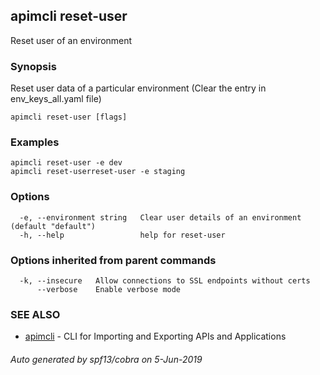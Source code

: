 ## apimcli reset-user

Reset user of an environment

### Synopsis


Reset user data of a particular environment (Clear the entry in env_keys_all.yaml file)

```
apimcli reset-user [flags]
```

### Examples

```
apimcli reset-user -e dev
apimcli reset-userreset-user -e staging
```

### Options

```
  -e, --environment string   Clear user details of an environment (default "default")
  -h, --help                 help for reset-user
```

### Options inherited from parent commands

```
  -k, --insecure   Allow connections to SSL endpoints without certs
      --verbose    Enable verbose mode
```

### SEE ALSO
* [apimcli](apimcli.md)	 - CLI for Importing and Exporting APIs and Applications

###### Auto generated by spf13/cobra on 5-Jun-2019
